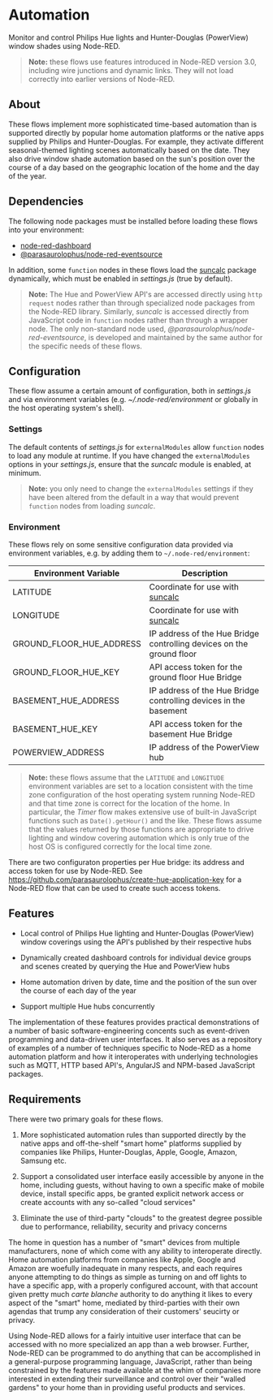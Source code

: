 # Automation

Monitor and control Philips Hue lights and Hunter-Douglas (PowerView)
window shades using Node-RED.

> **Note:** these flows use features introduced in Node-RED version 3.0,
> including wire junctions and dynamic links. They will not load
> correctly into earlier versions of Node-RED.

## About

These flows implement more sophisticated time-based automation than is
supported directly by popular home automation platforms or the native
apps supplied by Philips and Hunter-Douglas. For example, they activate
different seasonal-themed lighting scenes automatically based on the
date. They also drive window shade automation based on the sun's
position over the course of a day based on the geographic location
of the home and the day of the year.

## Dependencies

The following node packages must be installed before loading these
flows into your environment:

- [node-red-dashboard](https://flows.nodered.org/node/node-red-dashboard)
- [@parasaurolophus/node-red-eventsource](https://flows.nodered.org/node/@parasaurolophus/node-red-eventsource)

In addition, some `function` nodes in these flows load the
[suncalc](https://www.npmjs.com/package/suncalc) package dynamically,
which must be enabled in _settings.js_ (true by default).

> **Note:** The Hue and PowerView API's are accessed directly using
> `http request` nodes rather than through specialized node packages
> from the Node-RED library. Similarly, _suncalc_ is accessed directly
> from JavaScript code in `function` nodes rather than through a
> wrapper node. The only non-standard node used,
> _@parasaurolophus/node-red-eventsource_, is developed and maintained
> by the same author for the specific needs of these flows.

## Configuration

These flow assume a certain amount of configuration, both in
_settings.js_ and via environment variables
(e.g. _~/.node-red/environment_ or globally in the host operating
system's shell).

### Settings

The default contents of _settings.js_ for `externalModules` allow
`function` nodes to load any module at runtime. If you have changed
the `externalModules` options in your _settings.js_, ensure that the
_suncalc_ module is enabled, at minimum.

> **Note:** you only need to change the `externalModules` settings if
> they have been altered from the default in a way that would prevent
> `function` nodes from loading _suncalc_.

### Environment

These flows rely on some sensitive configuration data provided via
environment variables, e.g. by adding them to
`~/.node-red/environment`:

| Environment Variable     | Description                                                              |
|--------------------------|--------------------------------------------------------------------------|
| LATITUDE                 | Coordinate for use with [suncalc](https://www.npmjs.com/package/suncalc) |
| LONGITUDE                | Coordinate for use with [suncalc](https://www.npmjs.com/package/suncalc) |
| GROUND_FLOOR_HUE_ADDRESS | IP address of the Hue Bridge controlling devices on the ground floor     |
| GROUND_FLOOR_HUE_KEY     | API access token for the ground floor Hue Bridge                         |
| BASEMENT_HUE_ADDRESS     | IP address of the Hue Bridge controlling devices in the basement         |
| BASEMENT_HUE_KEY         | API access token for the basement Hue Bridge                             |
| POWERVIEW_ADDRESS        | IP address of the PowerView hub                                          |

> **Note:** these flows assume that the `LATITUDE` and `LONGITUDE`
> environment variables are set to a location consistent with the time
> zone configuration of the host operating system running Node-RED
> and that time zone is correct for the location of the home. In
> particular, the _Timer_ flow makes extensive use of built-in
> JavaScript functions such as `Date().getHour()` and the like.
> These flows assume that the values returned by those functions are
> appropriate to drive lighting and window covering automation which
> is only true of the host OS is configured correctly for the local
> time zone.

There are two configuraton properties per Hue bridge: its address and
access token for use by Node-RED. See
<https://github.com/parasaurolophus/create-hue-application-key> for
a Node-RED flow that can be used to create such access tokens.

## Features

- Local control of Philips Hue lighting and Hunter-Douglas (PowerView)
  window coverings using the API's published by their respective
  hubs

- Dynamically created dashboard controls for individual device groups
  and scenes created by querying the Hue and PowerView hubs

- Home automation driven by date, time and the position of the sun
  over the course of each day of the year

- Support multiple Hue hubs concurrently

The implementation of these  features provides practical demonstrations
of a number of basic software-engineering concents such as event-driven
programming and data-driven user interfaces. It also serves as a
repository of examples of a number of techniques specific to Node-RED as
a home automation platform and how it interoperates with underlying
technologies such as MQTT, HTTP based API's, AngularJS and NPM-based
JavaScript packages.

## Requirements

There were two primary goals for these flows.

1. More sophisticated automation rules than supported directly by
   the native apps and off-the-shelf "smart home" platforms supplied
   by companies like Philips, Hunter-Douglas, Apple, Google, Amazon,
   Samsung etc.

2. Support a consolidated user interface easily accessible by anyone
   in the home, including guests, without having to own a specific
   make of mobile device, install specific apps, be granted explicit
   network access or create accounts with any so-called "cloud services"

3. Eliminate the use of third-party "clouds" to the greatest degree
   possible due to performance, reliability, security and privacy
   concerns

The home in question has a number of "smart" devices from multiple
manufacturers, none of which come with any ability to interoperate
directly. Home automation platforms from companies like Apple, Google
and Amazon are woefully inadequate in many respects, and each requires
anyone attempting to do things as simple as turning on and off lights to
have a specific app, with a properly configured account, with that
account given pretty much _carte blanche_ authority to do anything it
likes to every aspect of the "smart" home, mediated by third-parties
with their own agendas that trump any consideration of their customers'
seucirty or privacy.

Using Node-RED allows for a fairly intuitive user interface that can be
accessed with no more specialized an app than a web browser. Further,
Node-RED can be programmed to do anything that can be accomplished in a
general-purpose programming language, JavaScript, rather than being
constrained by the features made available at the whim of companies
more interested in extending their surveillance and control over their
"walled gardens" to your home than in providing useful products and
services.